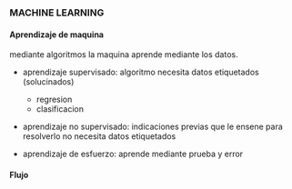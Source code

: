 ### MACHINE LEARNING

#### Aprendizaje de maquina
mediante algoritmos la maquina aprende mediante los datos.
- aprendizaje supervisado: algoritmo necesita datos etiquetados (solucinados)
  - regresion
  - clasificacion

- aprendizaje no supervisado: indicaciones previas que le ensene para resolverlo no necesita datos etiquetados


- aprendizaje de esfuerzo: aprende mediante prueba y error

#### Flujo

